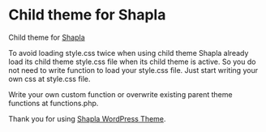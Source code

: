 # Child theme for Shapla

Child theme for [Shapla](https://wordpress.org/themes/shapla/)

To avoid loading style.css twice when using child theme Shapla already load its child theme style.css file when its child theme is active.
So you do not need to write function to load your style.css file. Just start writing your own css at style.css file.

Write your own custom function or overwrite existing parent theme functions at functions.php.

Thank you for using [Shapla WordPress Theme](https://wordpress.org/themes/shapla/).

